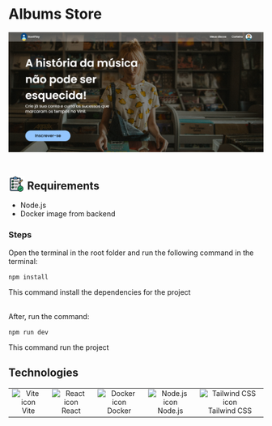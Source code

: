 # Albums Store
![Home Album Store](image-1.png)

## <img src="image.png" width="32" height="32" alt="Icon" style="vertical-align:bottom; margin-top:15px;" > Requirements

- Node.js
- Docker image from backend

### Steps

Open the terminal in the root folder and run the following command in the terminal:

```
npm install 
```
This command install the dependencies for the project 

<br>
After, run the command:

```
npm run dev
```
This command run the project

## Technologies

<table style="border:none;">
  <tr>
    <td style="text-align:center; border:none;"><img src="https://cdn.jsdelivr.net/gh/devicons/devicon@latest/icons/vitejs/vitejs-original.svg" width="32" height="32" alt="Vite icon"><br>Vite</td>
    <td style="text-align:center;border:none;"><img src="https://cdn.jsdelivr.net/gh/devicons/devicon@latest/icons/react/react-original.svg" width="32" height="32" alt="React icon"><br>React</td>
    <td style="text-align:center;border:none;"><img src="https://cdn.jsdelivr.net/gh/devicons/devicon@latest/icons/docker/docker-original.svg" width="32" height="32" alt="Docker icon"><br>Docker</td>
    <td style="text-align:center;border:none;"><img src="https://cdn.jsdelivr.net/gh/devicons/devicon@latest/icons/nodejs/nodejs-original.svg" width="32" height="32" alt="Node.js icon"><br>Node.js</td>
    <td style="text-align:center;border:none;"><img src="https://cdn.jsdelivr.net/gh/devicons/devicon@latest/icons/tailwindcss/tailwindcss-original.svg" width="32" height="32" alt="Tailwind CSS icon"><br>Tailwind CSS</td>
  </tr>
</table>
